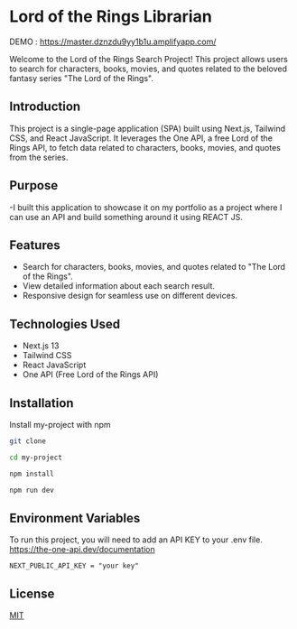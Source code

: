 # Lord of the Rings Librarian

DEMO : https://master.dznzdu9yy1b1u.amplifyapp.com/

Welcome to the Lord of the Rings Search Project! This project allows users to search for characters, books, movies, and quotes related to the beloved fantasy series "The Lord of the Rings". 

## Introduction
This project is a single-page application (SPA) built using Next.js, Tailwind CSS, and React JavaScript. It leverages the One API, a free Lord of the Rings API, to fetch data related to characters, books, movies, and quotes from the series.

## Purpose
-I built this application to showcase it on my portfolio as a project where I can use an API and build something around it using REACT JS.

## Features
- Search for characters, books, movies, and quotes related to "The Lord of the Rings".
- View detailed information about each search result.
- Responsive design for seamless use on different devices.

## Technologies Used
- Next.js 13
- Tailwind CSS
- React JavaScript
- One API (Free Lord of the Rings API)


## Installation

Install my-project with npm
```bash
git clone
```
```bash
cd my-project 
```
```bash
npm install 
```

```bash
npm run dev
```
    
## Environment Variables

To run this project, you will need to add an API KEY to your .env file.
https://the-one-api.dev/documentation


`NEXT_PUBLIC_API_KEY = "your key"`


## License

[MIT](https://choosealicense.com/licenses/mit/)


